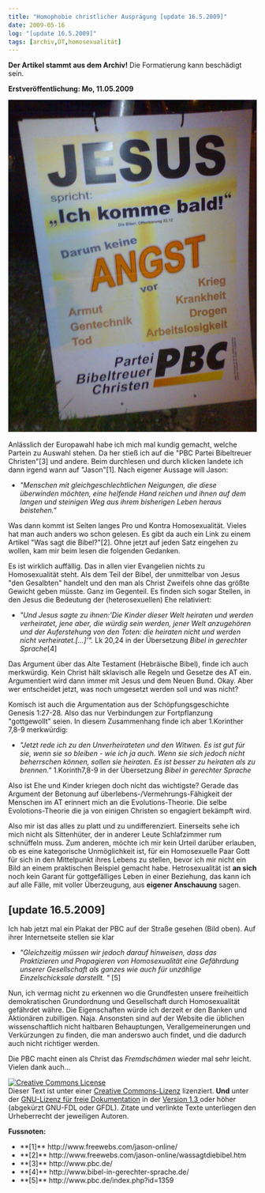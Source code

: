 ```yaml
---
title: "Homophobie christlicher Ausprägung [update 16.5.2009]"
date: 2009-05-16
log: "[update 16.5.2009]"
tags: [archiv,OT,homosexualität]
---
```

**Der Artikel stammt aus dem Archiv!** Die Formatierung kann beschädigt sein.

**Erstveröffentlichung: Mo, 11.05.2009**

![pbc_plakat.jpg](pbc_plakat.jpg)


Anlässlich der Europawahl habe ich mich mal kundig gemacht, welche Partein zu Auswahl stehen. Da her stieß ich auf die "PBC Partei Bibeltreuer Christen"[3] und andere. Beim durchlesen und durch klicken landete ich dann irgend wann auf "Jason"[1]. Nach eigener Aussage will Jason:
<!--break-->
<ul>
<li>  <cite>"Menschen mit gleichgeschlechtlichen Neigungen, die diese überwinden möchten, eine helfende Hand reichen und ihnen auf dem langen und steinigen Weg aus ihrem bisherigen Leben heraus beistehen."</cite> </li>
</ul>
Was dann kommt ist Seiten langes Pro und Kontra Homosexualität. Vieles hat man auch anders wo schon gelesen. Es gibt da auch ein Link zu einem Artikel "Was sagt die Bibel?"[2]. Ohne jetzt auf jeden Satz eingehen zu wollen, kam mir beim lesen die folgenden Gedanken. 

Es ist wirklich auffällig. Das in allen vier Evangelien nichts zu Homosexualität steht. Als dem Teil der Bibel, der unmittelbar von Jesus "den Gesalbten" handelt und den man als Christ Zweifels ohne das größte Gewicht geben müsste. Ganz im Gegenteil. Es finden sich sogar Stellen, in den Jesus die Bedeutung der (heterosexuellen) Ehe relativiert:

<ul>
<li> <cite>"Und Jesus sagte zu ihnen:'Die Kinder dieser Welt heiraten und werden verheiratet, jene aber, die würdig sein werden, jener Welt anzugehören und der Auferstehung von den Toten: die heiraten nicht und werden nicht verheiratet.[...]'".</cite> Lk 20,24 in der Übersetzung <i>Bibel in gerechter Sprache</i>[4] </li>
</ul>

Das Argument über das Alte Testament (Hebräische Bibel), finde ich auch merkwürdig. Kein Christ hält sklavisch alle Regeln und Gesetze des AT ein. Argumentiert wird dann immer mit Jesus und dem Neuen Bund. Okay. Aber wer entscheidet jetzt, was noch umgesetzt werden soll und was nicht? 

Komisch ist auch die Argumentation aus der Schöpfungsgeschichte Genesis 1:27-28. Also das nur Verbindungen zur Fortpflanzung "gottgewollt" seien. In diesem Zusammenhang finde ich aber 1.Korinther 7,8-9 merkwürdig:

<ul>
<li> <cite>"Jetzt rede ich zu den Unverheirateten und den Witwen. Es ist gut für sie, wenn sie so bleiben - wie ich ja auch. Wenn sie sich jedoch nicht beherrschen können, sollen sie heiraten. Es ist besser zu heiraten als zu brennen." </cite> 1.Korinth7,8-9 in der Übersetzung <i>Bibel in gerechter Sprache</i> </li>
</ul>

Also ist Ehe und Kinder kriegen doch nicht das wichtigste? Gerade das Argument der Betonung auf überlebens-/Vermehrungs-Fähigkeit der Menschen im AT erinnert mich an die Evolutions-Theorie. Die selbe Evolotions-Theorie die ja von einigen Christen so engagiert bekämpft wird. 

Also mir ist das alles zu platt und zu undifferenziert. Einerseits sehe ich mich nicht als Sittenhüter, der in anderer Leute Schlafzimmer rum schnüffeln muss. Zum anderen, möchte ich mir kein Urteil darüber erlauben, ob es eine kategorische Unmöglichkeit ist, für ein Homosexuelle Paar Gott für sich in den Mittelpunkt ihres Lebens zu stellen, bevor ich mir nicht ein Bild an einem praktischen Beispiel gemacht habe. Hetrosexualität ist **an sich** noch kein Garant für gottgefälliges Leben in einer Beziehung, das kann ich auf alle Fälle, mit voller Überzeugung, aus **eigener Anschauung** sagen.

## [update 16.5.2009] ##
Ich hab jetzt mal ein Plakat der PBC auf der Straße gesehen (Bild oben). Auf ihrer Internetseite stellen sie klar 
<ul>
<li> <cite>"Gleichzeitig müssen wir jedoch darauf hinweisen, dass das Praktizieren und Propagieren von Homosexualität eine Gefährdung unserer Gesellschaft als ganzes wie auch für unzählige Einzelschicksale darstellt. "</cite> [5]</li>
</ul>
Nun, ich vermag nicht zu erkennen wo die Grundfesten unsere freiheitlich demokratischen Grundordnung und Gesellschaft durch Homosexualität gefährdet währe. Die Eigenschaften würde ich derzeit er den Banken und Aktionären zubilligen.
Naja. Ansonsten sind auf der Website die üblichen wissenschaftlich nicht haltbaren Behauptungen, Verallgemeinerungen und Verkürzungen zu finden, die man anderswo auch findet, und die dadurch auch nicht richtiger werden. 

Die PBC macht einen als Christ das <i>Fremdschämen</i> wieder mal sehr leicht. Vielen dank auch... 

<a rel="license" href="http://creativecommons.org/licenses/by-sa/3.0/de/"><img alt="Creative Commons License" style="border-width:0" src="http://i.creativecommons.org/l/by-sa/3.0/de/88x31.png" /></a><br />Dieser <span xmlns:dc="http://purl.org/dc/elements/1.1/" href="http://purl.org/dc/dcmitype/Text" rel="dc:type">Text</span> ist unter einer <a rel="license" href="http://creativecommons.org/licenses/by-sa/3.0/de/">Creative Commons-Lizenz</a> lizenziert. **Und** unter der <a href="http://de.wikipedia.org/wiki/GFDL">GNU-Lizenz für freie Dokumentation</a> in der <a href="http://www.gnu.org/licenses/fdl-1.3.html">Version 1.3 </a> oder höher (abgekürzt GNU-FDL oder GFDL). Zitate und verlinkte Texte unterliegen den Urheberrecht der jeweiligen Autoren.


**Fussnoten:**
<ul>
<li> **[1]** http://www.freewebs.com/jason-online/ </li>
<li> **[2]** http://www.freewebs.com/jason-online/wassagtdiebibel.htm </li>
<li> **[3]** http://www.pbc.de/ </li>
<li> **[4]** http://www.bibel-in-gerechter-sprache.de/ </li>
<li> **[5]** http://www.pbc.de/index.php?id=1359 </li>
</ul>
